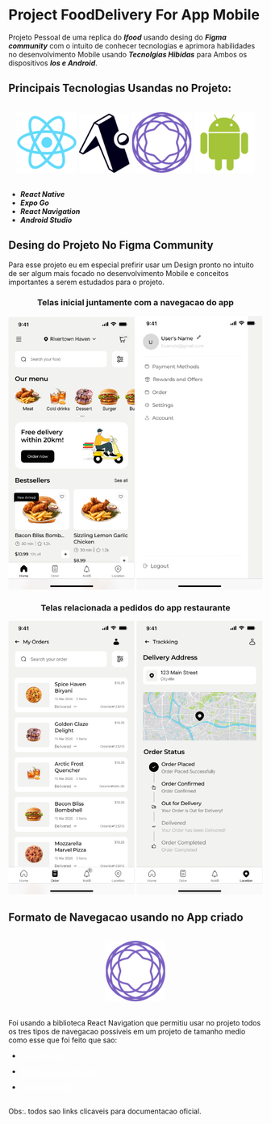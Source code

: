 # Project FoodDelivery For App Mobile

Projeto Pessoal de uma replica do ***Ifood*** usando desing do ***Figma community*** com o intuito de conhecer tecnologias e aprimora habilidades no desenvolvimento Mobile usando ***Tecnolgias Hibidas*** para Ambos os dispositivos ***Ios e Android***.

## Principais Tecnologias Usandas no Projeto:

<br>

<div style="display: inline_block" align="center">

<img  alt="React-Native" width="120" src="https://raw.githubusercontent.com/devicons/devicon/master/icons/react/react-original.svg">
<img  alt="React-Native" width="100" src="./src/global/images/ExpoGo.png">
<img  alt="React-Native" width="120" src="https://raw.githubusercontent.com/devicons/devicon/master/icons/reactnavigation/reactnavigation-original.svg">
<img  alt="React-Native" width="120" src="https://raw.githubusercontent.com/devicons/devicon/master/icons/android/android-original.svg">

</div>

<br>

* ***React Native***
* ***Expo Go***
* ***React Navigation***
* ***Android Studio***

## Desing do Projeto No Figma Community 

Para esse projeto eu em especial prefirir usar um Design pronto no intuito de ser algum mais focado no desenvolvimento Mobile e conceitos importantes a serem estudados para o projeto. 

<div style="display: inline_block" align="center">

<h3>Telas inicial juntamente com a navegacao do app </h3>
<img  alt="page-home" width="250" src="./src/global/images/Home.png">
<img  alt="sideBar" width="250" src="./src/global/images/Sidebar.png">
<br>

<h3>Telas relacionada a pedidos do app restaurante </h3>

<img  alt="orden-page" width="250" src="./src/global/images/Order page.png">
<img  alt="React-Native" width="250" src="./src/global/images/Acompanhado pedido.png">

</div>

## Formato de Navegacao usando no App criado

<br>

<div style="display: inline_block" align="center">
<img  alt="React-Native" width="120" src="https://raw.githubusercontent.com/devicons/devicon/master/icons/reactnavigation/reactnavigation-original.svg">
</div>

<br>

Foi usando a biblioteca React Navigation que permitiu usar no projeto todos os tres tipos de navegacao possiveis em um projeto de tamanho medio como esse que foi feito que sao: 

* <a href='https://reactnavigation.org/docs/stack-navigator' style="color: white">Stack Navigator</a>

* <a href='https://reactnavigation.org/docs/bottom-tab-navigator' style="color: white">Bottom Tabs Navigator</a>

* <a href='https://reactnavigation.org/docs/drawer-navigator' style="color: white">Drawer Navigator</a>

<br>
Obs:. todos sao links clicaveis para documentacao oficial.



